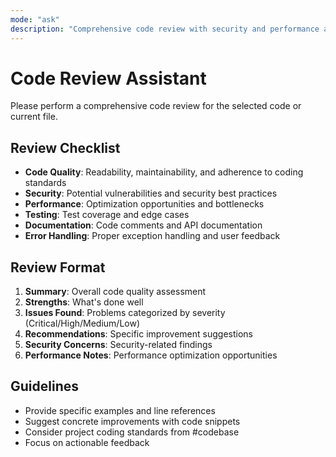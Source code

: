 ```yaml
---
mode: "ask"
description: "Comprehensive code review with security and performance analysis"
---
```


# Code Review Assistant

Please perform a comprehensive code review for the selected code or current file.

## Review Checklist
- **Code Quality**: Readability, maintainability, and adherence to coding standards
- **Security**: Potential vulnerabilities and security best practices
- **Performance**: Optimization opportunities and bottlenecks
- **Testing**: Test coverage and edge cases
- **Documentation**: Code comments and API documentation
- **Error Handling**: Proper exception handling and user feedback

## Review Format
1. **Summary**: Overall code quality assessment
2. **Strengths**: What's done well
3. **Issues Found**: Problems categorized by severity (Critical/High/Medium/Low)
4. **Recommendations**: Specific improvement suggestions
5. **Security Concerns**: Security-related findings
6. **Performance Notes**: Performance optimization opportunities

## Guidelines
- Provide specific examples and line references
- Suggest concrete improvements with code snippets
- Consider project coding standards from #codebase
- Focus on actionable feedback
